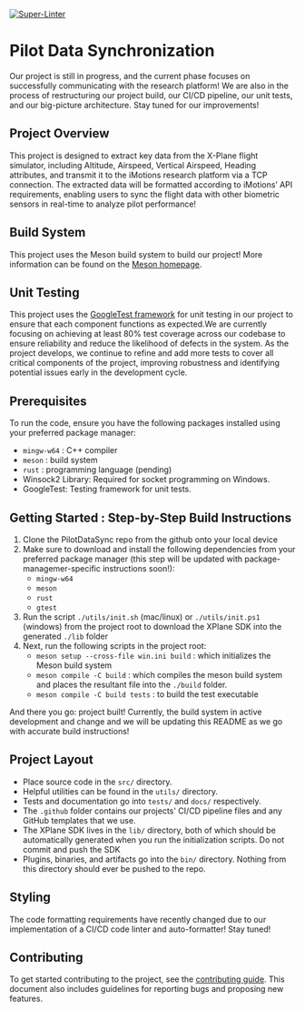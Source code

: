 [![Super-Linter](https://github.com/oss-slu/PilotDataSynchronization/actions/workflows/code-linting.yml/badge.svg)](https://github.com/marketplace/actions/super-linter)


# Pilot Data Synchronization

Our project is still in progress, and the current phase focuses on successfully communicating with the research platform! We are also in the process of restructuring our project build, our CI/CD pipeline, our unit tests, and our big-picture architecture. Stay tuned for our improvements! 

## Project Overview

This project is designed to extract key data from the X-Plane flight simulator, including Altitude, Airspeed, Vertical Airspeed, Heading attributes, and transmit it to the iMotions research platform via a TCP connection. The extracted data will be formatted according to iMotions’ API requirements, enabling users to sync the flight data with other biometric sensors in real-time to analyze pilot performance!

<!--
# Getting Started
To perform initial project setup, run the `init.ps1` PowerShell script found in the `utils` directory. This will download a copy of XPLSDK410 and extract it into the `lib` folder. This is necessary for successfully building the plugin.
-->

## Build System
This project uses the Meson build system to build our project! More information can be found on the [Meson homepage](https://mesonbuild.com/).

## Unit Testing
This project uses the [GoogleTest framework](https://google.github.io/googletest/) for unit testing in our project to ensure that each component functions as expected.We are currently focusing on achieving at least 80% test coverage across our codebase to ensure reliability and reduce the likelihood of defects in the system. As the project develops, we continue to refine and add more tests to cover all critical components of the project, improving robustness and identifying potential issues early in the development cycle.

## Prerequisites

To run the code, ensure you have the following packages installed using your preferred package manager:
- `mingw-w64` : C++ compiler
- `meson` : build system
- `rust` : programming language (pending) 
- Winsock2 Library: Required for socket programming on Windows.
- GoogleTest: Testing framework for unit tests.


## Getting Started : Step-by-Step Build Instructions
1. Clone the PilotDataSync repo from the github onto your local device
2. Make sure to download and install the following dependencies from your preferred package manager (this step will be updated with package-managemer-specific instructions soon!):
    - `mingw-w64`
    - `meson`
    - `rust`
    - `gtest`
3. Run the script `./utils/init.sh` (mac/linux) or `./utils/init.ps1` (windows) from the project root to download the XPlane SDK into the generated `./lib` folder 
4. Next, run the following scripts in the project root:
    - `meson setup --cross-file win.ini build` : which initializes the Meson build system
    - `meson compile -C build` : which compiles the meson build system and places the resultant file into the `./build` folder.
    - `meson compile -C build tests` : to build the test executable

And there you go: project built! Currently, the build system in active development and change and we will be updating this README as we go with accurate build instructions!



## Project Layout
- Place source code in the `src/` directory.
- Helpful utilities can be found in the `utils/` directory.
- Tests and documentation go into `tests/` and `docs/` respectively.
- The `.github` folder contains our projects' CI/CD pipeline files and any GitHub templates that we use.
- The XPlane SDK lives in the `lib/` directory, both of which should be automatically generated when you run the initialization scripts. Do not commit and push the SDK
- Plugins, binaries, and artifacts go into the `bin/` directory. Nothing from this directory should ever be pushed to the repo.

## Styling
<!---
 C++ code is formatted using the VSCode C/C++ Extension's format action. The rules are expanded on in `.clang-format`. Submitted code must be formatted accordingly. Invoke it in VSCode by using the command palette -> `Format document with...` -> `C/C++`, which will automatically used the provided formatting rules.
-->

The code formatting requirements have recently changed due to our implementation of a CI/CD code linter and auto-formatter! Stay tuned!

## Contributing

To get started contributing to the project, see the [contributing guide](CONTRIBUTING.md).
This document also includes guidelines for reporting bugs and proposing new features.
